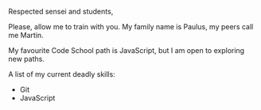 Respected sensei and students,

Please, allow me to train with you. My family name is Paulus, my peers call me Martin.

My favourite Code School path is JavaScript, but I am open to exploring new paths.

A list of my current deadly skills:
* Git
* JavaScript
